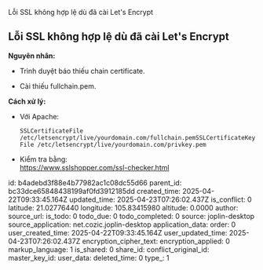 Lỗi SSL không hợp lệ dù đã cài Let's Encrypt

## **Lỗi SSL không hợp lệ dù đã cài Let's Encrypt**

**Nguyên nhân:**

- Trình duyệt báo thiếu chain certificate.
    
- Cài thiếu fullchain.pem.
    

**Cách xử lý:**

- Với Apache:
    
    `SSLCertificateFile /etc/letsencrypt/live/yourdomain.com/fullchain.pemSSLCertificateKeyFile /etc/letsencrypt/live/yourdomain.com/privkey.pem`
    
- Kiểm tra bằng:  
    https://www.sslshopper.com/ssl-checker.html

id: b4adebd3f88e4b77982ac1c08dc55d66
parent_id: bc33dce65848438199af0fd3912185dd
created_time: 2025-04-22T09:33:45.164Z
updated_time: 2025-04-23T07:26:02.437Z
is_conflict: 0
latitude: 21.02776440
longitude: 105.83415980
altitude: 0.0000
author: 
source_url: 
is_todo: 0
todo_due: 0
todo_completed: 0
source: joplin-desktop
source_application: net.cozic.joplin-desktop
application_data: 
order: 0
user_created_time: 2025-04-22T09:33:45.164Z
user_updated_time: 2025-04-23T07:26:02.437Z
encryption_cipher_text: 
encryption_applied: 0
markup_language: 1
is_shared: 0
share_id: 
conflict_original_id: 
master_key_id: 
user_data: 
deleted_time: 0
type_: 1